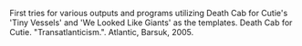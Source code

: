 First tries for various outputs and programs utilizing Death Cab for Cutie's 'Tiny Vessels' and 'We Looked Like Giants' as the templates.  Death Cab for Cutie. "Transatlanticism.". Atlantic, Barsuk, 2005.
